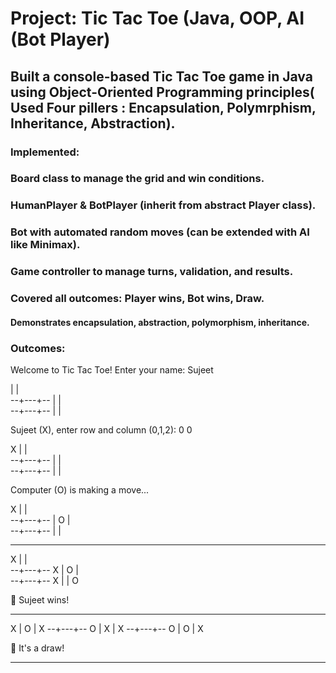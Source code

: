 # Project: Tic Tac Toe (Java, OOP, AI (Bot Player)


## Built a console-based Tic Tac Toe game in Java using Object-Oriented Programming principles( Used Four pillers : Encapsulation, Polymrphism, Inheritance, Abstraction).

### Implemented:

### Board class to manage the grid and win conditions.

### HumanPlayer & BotPlayer (inherit from abstract Player class).

### Bot with automated random moves (can be extended with AI like Minimax).

### Game controller to manage turns, validation, and results.

### Covered all outcomes: Player wins, Bot wins, Draw.

#### Demonstrates encapsulation, abstraction, polymorphism, inheritance.

###  Outcomes:
  
Welcome to Tic Tac Toe!
Enter your name: Sujeet

   |   |   
--+---+--
   |   |   
--+---+--
   |   |   

Sujeet (X), enter row and column (0,1,2): 0 0

X |   |   
--+---+--
   |   |   
--+---+--
   |   |   

Computer (O) is making a move...

X |   |   
--+---+--
   | O |   
--+---+--
   |   |   

------------------------------

X |   |   
--+---+--
X | O |   
--+---+--
X |   | O

🎉 Sujeet wins!

-----------------------------

X | O | X
--+---+--
 O | X | X
--+---+--
 O | O | X

🤝 It's a draw!

-----------------------------

